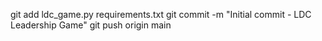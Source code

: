 git add ldc_game.py requirements.txt
git commit -m "Initial commit - LDC Leadership Game"
git push origin main
